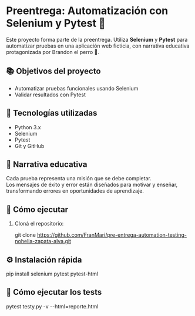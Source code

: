 # Preentrega: Automatización con Selenium y Pytest 🐾

Este proyecto forma parte de la preentrega. Utiliza **Selenium** y **Pytest** para automatizar pruebas en una aplicación web ficticia, con narrativa educativa protagonizada por Brandon el perro 🐶.

## 📚 Objetivos del proyecto

- Automatizar pruebas funcionales usando Selenium  
- Validar resultados con Pytest

## 🧪 Tecnologías utilizadas

- Python 3.x  
- Selenium  
- Pytest  
- Git y GitHub

## 🐾 Narrativa educativa

Cada prueba representa una misión que se debe completar.  
Los mensajes de éxito y error están diseñados para motivar y enseñar,  
transformando errores en oportunidades de aprendizaje.

## 🚀 Cómo ejecutar

1. Cloná el repositorio:


   git clone https://github.com/FranMari/pre-entrega-automation-testing-nohelia-zapata-alva.git

## ⚙️ Instalación rápida

pip install selenium pytest pytest-html

## 🧪 Cómo ejecutar los tests

pytest testy.py -v --html=reporte.html
